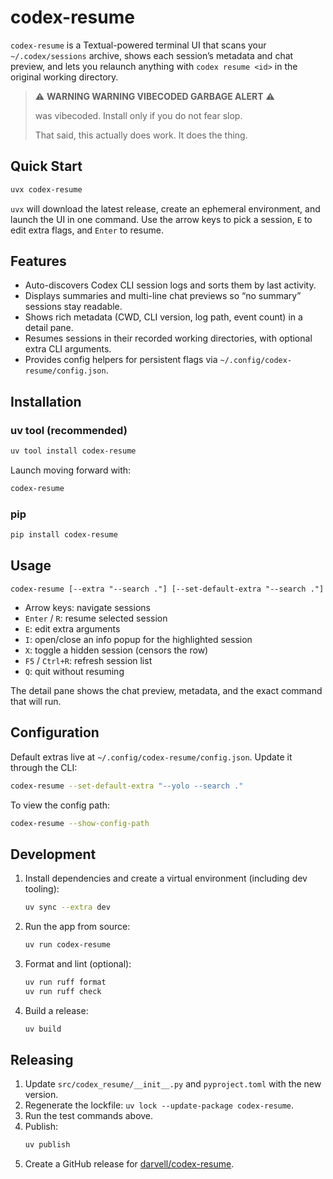 # codex-resume

`codex-resume` is a Textual-powered terminal UI that scans your `~/.codex/sessions` archive, shows each session’s metadata and chat preview, and lets you relaunch anything with `codex resume <id>` in the original working directory.

> ⚠️ **WARNING WARNING VIBECODED GARBAGE ALERT** ⚠️
>
> was vibecoded. Install only if you do not fear slop.
>
> That said, this actually does work. It does the thing.

## Quick Start

```bash
uvx codex-resume
```

`uvx` will download the latest release, create an ephemeral environment, and launch the UI in one command. Use the arrow keys to pick a session, `E` to edit extra flags, and `Enter` to resume.

## Features

- Auto-discovers Codex CLI session logs and sorts them by last activity.
- Displays summaries and multi-line chat previews so “no summary” sessions stay readable.
- Shows rich metadata (CWD, CLI version, log path, event count) in a detail pane.
- Resumes sessions in their recorded working directories, with optional extra CLI arguments.
- Provides config helpers for persistent flags via `~/.config/codex-resume/config.json`.

## Installation

### uv tool (recommended)

```bash
uv tool install codex-resume
```

Launch moving forward with:

```bash
codex-resume
```

### pip

```bash
pip install codex-resume
```

## Usage

```
codex-resume [--extra "--search ."] [--set-default-extra "--search ."]
```

- Arrow keys: navigate sessions
- `Enter` / `R`: resume selected session
- `E`: edit extra arguments
- `I`: open/close an info popup for the highlighted session
- `X`: toggle a hidden session (censors the row)
- `F5` / `Ctrl+R`: refresh session list
- `Q`: quit without resuming

The detail pane shows the chat preview, metadata, and the exact command that will run.

## Configuration

Default extras live at `~/.config/codex-resume/config.json`. Update it through the CLI:

```bash
codex-resume --set-default-extra "--yolo --search ."
```

To view the config path:

```bash
codex-resume --show-config-path
```

## Development

1. Install dependencies and create a virtual environment (including dev tooling):
   ```bash
   uv sync --extra dev
   ```
2. Run the app from source:
   ```bash
   uv run codex-resume
   ```
3. Format and lint (optional):
   ```bash
   uv run ruff format
   uv run ruff check
   ```
4. Build a release:
   ```bash
   uv build
   ```

## Releasing

1. Update `src/codex_resume/__init__.py` and `pyproject.toml` with the new version.
2. Regenerate the lockfile: `uv lock --update-package codex-resume`.
3. Run the test commands above.
4. Publish:
   ```bash
   uv publish
   ```
5. Create a GitHub release for [darvell/codex-resume](https://github.com/darvell/codex-resume).
